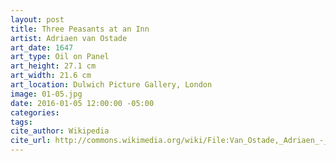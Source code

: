 ```yaml
---
layout: post
title: Three Peasants at an Inn
artist: Adriaen van Ostade
art_date: 1647
art_type: Oil on Panel
art_height: 27.1 cm
art_width: 21.6 cm
art_location: Dulwich Picture Gallery, London
image: 01-05.jpg
date: 2016-01-05 12:00:00 -05:00
categories:
tags:
cite_author: Wikipedia
cite_url: http://commons.wikimedia.org/wiki/File:Van_Ostade,_Adriaen_-_Three_Peasants_at_an_Inn_-_Google_Art_Project.jpg
---
```

